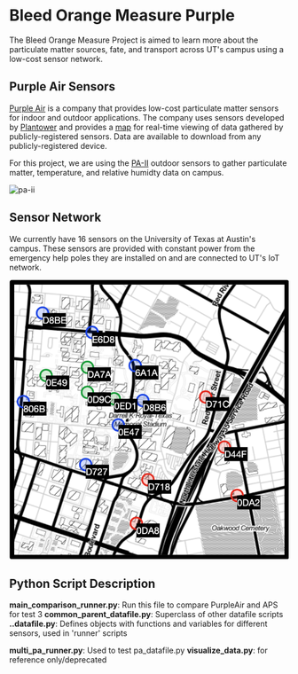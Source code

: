 # Bleed Orange Measure Purple
The Bleed Orange Measure Project is aimed to learn more about the particulate matter sources, fate, and transport across UT's campus using a low-cost sensor network.

## Purple Air Sensors
[Purple Air](https://www2.purpleair.com) is a company that provides low-cost particulate matter sensors for indoor and outdoor applications. The company uses sensors developed by [Plantower](http://plantower.com/en/) and provides a [map](https://www.purpleair.com/map?mylocation) for real-time viewing of data gathered by publicly-registered sensors. Data are available to download from any publicly-registered device. 

For this project, we are using the [PA-II](https://www2.purpleair.com/products/purpleair-pa-ii) outdoor sensors to gather particulate matter, temperature, and relative humidty data on campus.

![pa-ii](https://external-content.duckduckgo.com/iu/?u=https%3A%2F%2Fs.w-x.co%2Fwu%2Fpurpleair-device2x.jpeg&f=1&nofb=1)

## Sensor Network
We currently have 16 sensors on the University of Texas at Austin's campus. These sensors are provided with constant power from the emergency help poles they are installed on and are connected to UT's IoT network.

![sensor locations](https://github.com/intelligent-environments-lab/bleed-orange-measure-purple/blob/master/images/sensor_locations.png)

## Python Script Description
  **main_comparison_runner.py**: Run this file to compare PurpleAir and APS for test 3
  **common_parent_datafile.py**: Superclass of other datafile scripts
  **..datafile.py**: Defines objects with functions and variables for different sensors, used in 'runner' scripts
  
  **multi_pa_runner.py**: Used to test pa_datafile.py
  **visualize_data.py**: for reference only/deprecated
